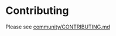# Contributing

Please see [community/CONTRIBUTING.md](https://github.com/battlesnakeio/community/blob/master/CONTRIBUTING.md)
